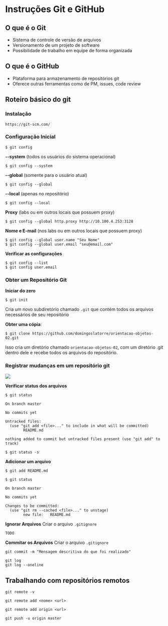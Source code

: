 # Instruções Git e GitHub

## O que é o Git
- Sistema de controle de versão de arquivos
- Versionamento de um projeto de software
- Possibilidade de trabalho em equipe de forma organizada

## O que é o GitHub
- Plataforma para armazenamento de repositórios git
- Oferece outras ferramentas como de PM, issues, code review

## Roteiro básico do git

### Instalação

```
https://git-scm.com/
```

### Configuração Inicial

```
$ git config
```

**--system** (todos os usuários do sistema operacional)
```
$ git config --system 
```

**--global** (somente para o usuário atual)
```
$ git config --global 
```

**--local** (apenas no repositório)
```
$ git config --local 
```

**Proxy** (labs ou em outros locais que possuem proxy)
```
$ git config --global http.proxy http://10.100.4.253:3128
```

**Nome e E-mail** (nos labs ou em outros locais que possuem proxy)
```
$ git config --global user.name "Seu Nome"
$ git config --global user.email "seu@email.com"
```

**Verificar as configurações**
```
$ git config --list
$ git config user.email
```

### Obter um Repositório Git

**Iniciar do zero**
```
$ git init
```
Cria um novo subdiretório chamado `.git` que contém todos os arquivos necessários de seu repositório

**Obter uma cópia**:
```
$ git clone https://github.com/domingoslatorre/orientacao-objetos-02.git
```
Isso cria um diretório chamado `orientacao-objetos-02`, com um diretório .git dentro dele e recebe todos os arquivos do repositório. 

### Registrar mudanças em um repositório git

![](https://git-scm.com/book/en/v2/images/lifecycle.png)

**Verificar status dos arquivos**
```
$ git status

On branch master

No commits yet

Untracked files:
  (use "git add <file>..." to include in what will be committed)
        README.md

nothing added to commit but untracked files present (use "git add" to track)
```
```
$ git status -s
```

**Adicionar um arquivo**
```
$ git add README.md
```

```
$ git status

On branch master

No commits yet

Changes to be committed:
  (use "git rm --cached <file>..." to unstage)
        new file:   README.md
```

**Ignorar Arquivos**
Criar o arquivo `.gitignore`
```
TODO
```

**Commitar os Arquivos**
Criar o arquivo `.gitignore`
```
git commit -m "Mensagem descritiva do que foi realizado"
```

```
git log
git log --oneline
```


## Trabalhando com repositórios remotos
```
git remote -v
```

```
git remote add <nome> <url>
```
```
git remote add origin <url>
```

```
git push -u origin master
```